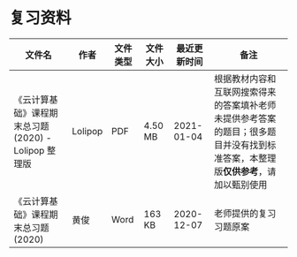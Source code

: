 # 复习资料

文件名|作者|文件类型|文件大小|最近更新时间|备注
---|---|---|---|---|---
《云计算基础》课程期末总习题(2020) - Lolipop 整理版|Lolipop|PDF|4.50 MB|2021-01-04|根据教材内容和互联网搜索得来的答案填补老师未提供参考答案的题目；很多题目并没有找到标准答案，本整理版**仅供参考**，请加以甄别使用
《云计算基础》课程期末总习题(2020)|黄俊|Word|163 KB|2020-12-07|老师提供的复习习题原案
